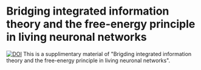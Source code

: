 # Bridging integrated information theory and the free-energy principle in living neuronal networks
[![DOI](https://zenodo.org/badge/{1061260712}.svg)](https://zenodo.org/badge/latestdoi/{1061260712})
This is a supplimentary material of "Brigding integrated information theory and the free-energy principle in living neuronal networks".
